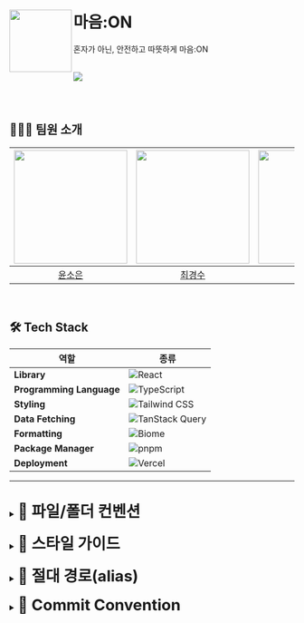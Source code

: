 # 마음:ON <img src="/public/favicon.svg" width="110" align="left" />

혼자가 아닌, 안전하고 따뜻하게 마음:ON

<br />
<img src="/public/image.png" />

<br />

###

<br/>

## 👨‍👩‍👧 팀원 소개

| [<img src="https://github.com/Dubabbi.png" width="200px">](https://github.com/Dubabbi) | [<img src="https://github.com/choikyungsoo.png" width="200px">](https://github.com/choikyungsoo) | [<img src="https://github.com/JihuN126.png" width="200px">](https://github.com/JihuN126) |
| :------------------------------------------------------------------------------------: | :----------------------------------------------------------------------------------------------: | :--------------------------------------------------------------------------------------: |
|                         [윤소은](https://github.com/Dubabbi)                          |                         [최경수](https://github.com/choikyungsoo)                          |                         [유지훈](https://github.com/JihuN126)                          |

<br>

## 🛠 Tech Stack

| 역할                     | 종류                                                                                                              |
| ------------------------ | ----------------------------------------------------------------------------------------------------------------- |
| **Library**              | ![React](https://img.shields.io/badge/React-61DAFB?style=flat&logo=react&logoColor=black)                         |
| **Programming Language** | ![TypeScript](https://img.shields.io/badge/TypeScript-3178C6?style=flat&logo=typescript&logoColor=white)          |
| **Styling**              | ![Tailwind CSS](https://img.shields.io/badge/Tailwind_CSS-06B6D4?style=flat&logo=tailwindcss&logoColor=white)     |
| **Data Fetching**        | ![TanStack Query](https://img.shields.io/badge/TanStack_Query-FF4154?style=flat&logo=react-query&logoColor=white) |
| **Formatting**           | ![Biome](https://img.shields.io/badge/Biome-5A56F7?style=flat&logo=biome&logoColor=white)                         |
| **Package Manager**      | ![pnpm](https://img.shields.io/badge/pnpm-F69220?style=flat&logo=pnpm&logoColor=white)                            |
| **Deployment**           | ![Vercel](https://img.shields.io/badge/Vercel-000000?style=flat&logo=vercel&logoColor=white)                      |

---

<br>

<details>
<summary><b style="font-size:1.7rem">📁 파일/폴더 컨벤션</b></summary>

- **폴더/파일명**: kebab-case
- **컴포넌트**: PascalCase
- **함수/훅/유틸**: camelCase
- **상수**: UPPER_SNAKE_CASE
- **역할 접미사** 권장: `-page`, `-layout`, `-view`, `-card`, `-modal` …
- **훅 파일명**: `use-*.ts`

> 상세: [`coding.md`](./docs/coding.md), [`file-folder.md`](./docs/file-folder.md)

</details>

<br>

<details>
<summary><b style="font-size:1.7rem">🎨 스타일 가이드</b></summary>

- 전역 기준: `10px = 1rem`
- 전역 스타일 진입점
  - `theme.css` → 컬러/타이포/그라데이션/레이어 토큰
  - `custom-utilities.css` → 자주 쓰는 Tailwind 조합 축약
- Inline style 금지 → 새 유틸 추가 또는 CSS 변수 활용
- **z-index**: 의미 기반 유틸 사용, 임의 숫자 금지
- **단위**: rem 사용 (단, border-radius는 px 유지)

> 상세: [`style-guide.md`](./docs/style-guide.md)

</details>

<br>

<details>
<summary><b style="font-size:1.7rem">📁 절대 경로(alias)</b></summary>

- `@pages` → `src/pages`
- `@styles`, `@components`, `@hooks`, `@libs`, `@constants`, `@utils`, `@apis`, `@assets`, `@types` → `src/shared/*`
- 단일 소스: `tsconfig.json`의 `paths` 기준, Vite 플러그인으로 동기화

> 상세: [`absolute-paths.md`](./docs/absolute-paths.md)
</details>
<br />

<details>
<summary><b style="font-size:1.7rem">📑 Commit Convention</b></summary>
우리 프로젝트는 다음과 같은 커밋 규칙을 따릅니다.  
<br />
  
| 타입           | 의미                      |
| ------------ | ----------------------- |
| **feat**     | 새로운 기능 추가               |
| **fix**      | 버그 수정                   |
| **chore**    | 빌드/도구/패키지 설정 등 잡무 변경    |
| **style**    | 코드 스타일 변경 (포맷팅, 세미콜론 등) |
| **hotfix**   | 긴급 버그 수정                |
| **docs**     | 문서 관련 변경 (README 등)     |
| **refactor** | 코드 리팩터링 (기능 변화 없음)      |
| **test**     | 테스트 코드 추가/수정            |
| **init**     | 프로젝트 초기 설정/세팅           |
| **build**    | 빌드 관련 변경 (배포, 빌드 설정 등)  |

- scope: 선택 (비워도 허용)
- subject: 마침표 금지
- header: 최대 100자

</details>
